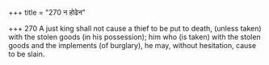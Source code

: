 +++
title = "270 न होढेन"

+++
270	A just king shall not cause a thief to be put to death, (unless taken) with the stolen goods (in his possession); him who (is taken) with the stolen goods and the implements (of burglary), he may, without hesitation, cause to be slain.